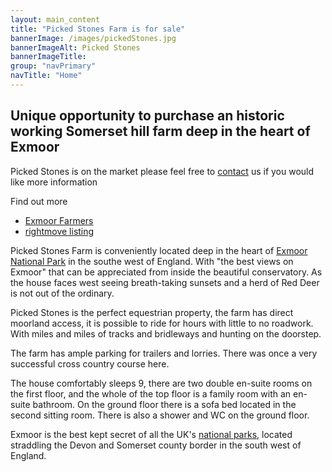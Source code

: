 ```yaml
---
layout: main_content
title: "Picked Stones Farm is for sale"
bannerImage: /images/pickedStones.jpg
bannerImageAlt: Picked Stones
bannerImageTitle: 
group: "navPrimary"
navTitle: "Home"
---
```


## Unique opportunity to purchase an historic working Somerset hill farm deep in the heart of Exmoor

Picked Stones is on the market please feel free to [contact](/Contact) us if you would like more information 

Find out more
- [Exmoor Farmers](http://www.exmoor-countryproperties.co.uk/property.php?id=6)
- [rightmove listing](http://www.rightmove.co.uk/property-for-sale/property-34620185.html)

Picked Stones Farm is conveniently located deep in the heart of [Exmoor National Park](http://www.exmoor-nationalpark.gov.uk/) in the southe west of England. With "the best views on Exmoor" that can be appreciated from inside the beautiful conservatory. As the house faces west seeing breath-taking sunsets and a herd of Red Deer is not out of the ordinary.

Picked Stones is the perfect equestrian property, the farm has direct moorland access, it is possible to ride for hours with little to no roadwork. With miles and miles of tracks and bridleways and hunting on the doorstep.

The farm has ample parking for trailers and lorries. There was once a very successful cross country course here.

The house comfortably sleeps 9, there are two double en-suite rooms on the first floor, and the whole of the top floor is a family room with an en-suite bathroom. On the ground floor there is a sofa bed located in the second sitting room. There is also a shower and WC on the ground floor.

Exmoor is the best kept secret of all the UK's [national parks](http://www.nationalparks.gov.uk), located straddling the Devon and Somerset county border in the south west of England.
